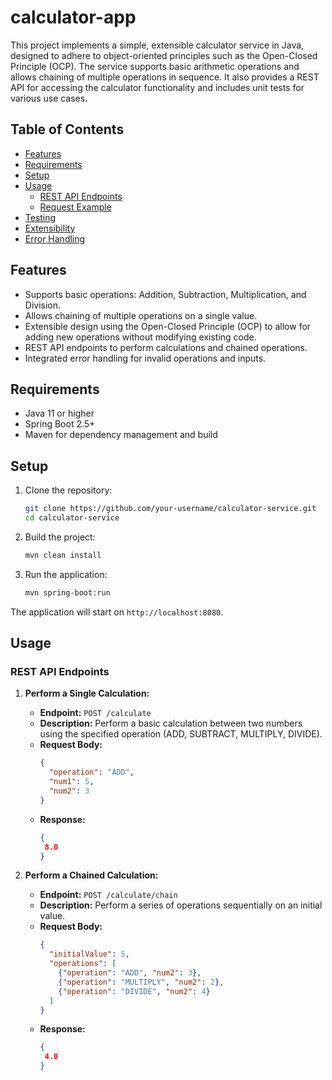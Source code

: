 # calculator-app
This project implements a simple, extensible calculator service in Java, designed to adhere to object-oriented principles such as the Open-Closed Principle (OCP). The service supports basic arithmetic operations and allows chaining of multiple operations in sequence. It also provides a REST API for accessing the calculator functionality and includes unit tests for various use cases.

## Table of Contents
- [Features](#features)
- [Requirements](#requirements)
- [Setup](#setup)
- [Usage](#usage)
  - [REST API Endpoints](#rest-api-endpoints)
  - [Request Example](#request-example)
- [Testing](#testing)
- [Extensibility](#extensibility)
- [Error Handling](#error-handling)

## Features
- Supports basic operations: Addition, Subtraction, Multiplication, and Division.
- Allows chaining of multiple operations on a single value.
- Extensible design using the Open-Closed Principle (OCP) to allow for adding new operations without modifying existing code.
- REST API endpoints to perform calculations and chained operations.
- Integrated error handling for invalid operations and inputs.

## Requirements
- Java 11 or higher
- Spring Boot 2.5+
- Maven for dependency management and build

## Setup
1. Clone the repository:
    ```bash
    git clone https://github.com/your-username/calculator-service.git
    cd calculator-service
    ```

2. Build the project:
    ```bash
    mvn clean install
    ```

3. Run the application:
    ```bash
    mvn spring-boot:run
    ```

The application will start on `http://localhost:8080`.

## Usage

### REST API Endpoints

1. **Perform a Single Calculation:**
   - **Endpoint:** `POST /calculate`
   - **Description:** Perform a basic calculation between two numbers using the specified operation (ADD, SUBTRACT, MULTIPLY, DIVIDE).
   - **Request Body:**
     ```json
     {
       "operation": "ADD",
       "num1": 5,
       "num2": 3
     }
     ```
   - **Response:**
     ```json
     {
      8.0
     }
     ```

2. **Perform a Chained Calculation:**
   - **Endpoint:** `POST /calculate/chain`
   - **Description:** Perform a series of operations sequentially on an initial value.
   - **Request Body:**
     ```json
     {
       "initialValue": 5,
       "operations": [
         {"operation": "ADD", "num2": 3},
         {"operation": "MULTIPLY", "num2": 2},
         {"operation": "DIVIDE", "num2": 4}
       ]
     }
     ```
   - **Response:**
     ```json
     {
      4.0
     }
     ```
